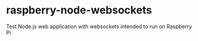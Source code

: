 raspberry-node-websockets
=========================

Test Node.js web application with websockets intended to run on Raspberry Pi
